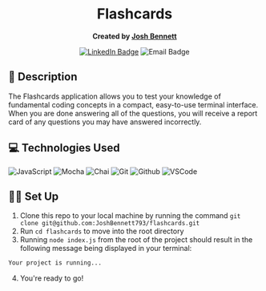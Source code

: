 <div align="center">

# Flashcards
**Created by [Josh Bennett](https://www.linkedin.com/in/joshua-bennett793)**
  
[![LinkedIn Badge](https://img.shields.io/badge/@JoshBennett793-0077B5?style=for-the-badge&logo=linkedin&logoColor=white)](https://www.linkedin.com/in/joshua-bennett793/)
![Email Badge](https://img.shields.io/badge/-joshbennett793@yahoo.com-red?style=for-the-badge&logo=yahoo&logoColor=white)
  
</div>

## 📝 Description

The Flashcards application allows you to test your knowledge of fundamental coding concepts in a compact, easy-to-use terminal interface. When you are done answering all of the questions, you will receive a report card of any questions you may have answered incorrectly.

## 💻 Technologies Used
  
![JavaScript](https://img.shields.io/badge/JavaScript-323330?style=for-the-badge&logo=javascript&logoColor=F7DF1E)
![Mocha](https://img.shields.io/badge/Mocha-8D6748?style=for-the-badge&logo=Mocha&logoColor=white)
![Chai](https://img.shields.io/badge/chai-A30701?style=for-the-badge&logo=chai&logoColor=white)
![Git](https://img.shields.io/badge/GIT-E44C30?style=for-the-badge&logo=git&logoColor=white)
![Github](https://img.shields.io/badge/GitHub-100000?style=for-the-badge&logo=github&logoColor=white)
![VSCode](https://img.shields.io/badge/VSCode-0078D4?style=for-the-badge&logo=visual%20studio%20code&logoColor=white)

## 🧑‍💻 Set Up

1. Clone this repo to your local machine by running the command
`git clone git@github.com:JoshBennett793/flashcards.git`
2. Run  `cd flashcards` to move into the root directory
3. Running `node index.js` from the root of the project should result in the following message being displayed in your terminal: 
```bash
Your project is running...
```
4. You're ready to go!
